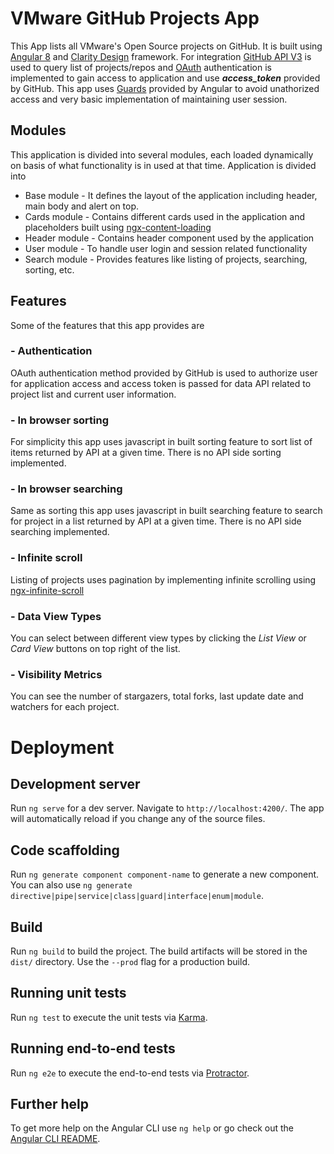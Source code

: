 
# VMware GitHub Projects App

This App lists all VMware's Open Source projects on GitHub. It is built using [Angular 8](https://angular.io/) and [Clarity Design](https://clarity.design/) framework. For integration [GitHub API V3](https://developer.github.com/v3/) is used to query list of projects/repos and [OAuth](https://developer.github.com/v3/auth/) authentication is implemented to gain access to application and use ***access_token*** provided by GitHub.
This app uses [Guards](https://angular.io/guide/router) provided by Angular to avoid unathorized access and very basic implementation of maintaining user session.

## Modules
This application is divided into several modules, each loaded dynamically on basis of what functionality is in used at that time. Application is divided into

 - Base module - It defines the layout of the application including header, main body and alert on top.
 - Cards module - Contains different cards used in the application and placeholders built using [ngx-content-loading](https://www.npmjs.com/package/ngx-content-loading)
 - Header module - Contains header component used by the application
 - User module - To handle user login and session related functionality
 - Search module - Provides features like listing of projects, searching, sorting, etc.
 

## Features

Some of the features that this app provides are

### - Authentication
OAuth authentication method provided by GitHub is used to authorize user for application access and access token is passed for data API related to project list and current user information.

### - In browser sorting

For simplicity this app uses javascript in built sorting feature to sort list of items returned by API at a given time. There is no API side sorting implemented.

### - In browser searching

Same as sorting this app uses javascript in built searching feature to search for project in a list returned by API at a given time. There is no API side searching implemented.

### - Infinite scroll
Listing of projects uses pagination by implementing infinite scrolling using [ngx-infinite-scroll](https://www.npmjs.com/package/ngx-infinite-scroll)

### - Data View Types

You can select between different view types by clicking the *List View* or *Card View* buttons on top right of the list.

### - Visibility Metrics

You can see the number of stargazers, total forks, last update date and watchers for each project.
### 

#  Deployment


## Development server

  

Run `ng serve` for a dev server. Navigate to `http://localhost:4200/`. The app will automatically reload if you change any of the source files.

  

## Code scaffolding

  

Run `ng generate component component-name` to generate a new component. You can also use `ng generate directive|pipe|service|class|guard|interface|enum|module`.

  

## Build

  

Run `ng build` to build the project. The build artifacts will be stored in the `dist/` directory. Use the `--prod` flag for a production build.

  

## Running unit tests

  

Run `ng test` to execute the unit tests via [Karma](https://karma-runner.github.io).

  

## Running end-to-end tests

  

Run `ng e2e` to execute the end-to-end tests via [Protractor](http://www.protractortest.org/).

  

## Further help

  

To get more help on the Angular CLI use `ng help` or go check out the [Angular CLI README](https://github.com/angular/angular-cli/blob/master/README.md).